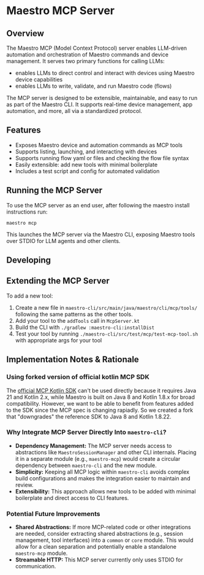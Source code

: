 # Maestro MCP Server

## Overview

The Maestro MCP (Model Context Protocol) server enables LLM-driven automation and orchestration of Maestro commands and device management. It serves two primary functions for calling LLMs:
- enables LLMs to direct control and interact with devices using Maestro device capabilities
- enables LLMs to write, validate, and run Maestro code (flows)

The MCP server is designed to be extensible, maintainable, and easy to run as part of the Maestro CLI. It supports real-time device management, app automation, and more, all via a standardized protocol.

## Features

- Exposes Maestro device and automation commands as MCP tools
- Supports listing, launching, and interacting with devices
- Supports running flow yaml or files and checking the flow file syntax
- Easily extensible: add new tools with minimal boilerplate
- Includes a test script and config for automated validation

## Running the MCP Server

To use the MCP server as an end user, after following the maestro install instructions run:

```
maestro mcp
```

This launches the MCP server via the Maestro CLI, exposing Maestro tools over STDIO for LLM agents and other clients.

## Developing

## Extending the MCP Server

To add a new tool:
1. Create a new file in `maestro-cli/src/main/java/maestro/cli/mcp/tools/` following the same patterns as the other tools.
2. Add your tool to the `addTools` call in `McpServer.kt`
3. Build the CLI with `./gradlew :maestro-cli:installDist`
4. Test your tool by running `./maestro-cli/src/test/mcp/test-mcp-tool.sh` with appropriate args for your tool

## Implementation Notes & Rationale

### Using forked version of official kotlin MCP SDK

The [official MCP Kotlin SDK](https://github.com/modelcontextprotocol/kotlin-sdk) can't be used directly because it requires Java 21 and Kotlin 2.x, while Maestro is built on Java 8 and Kotlin 1.8.x for broad compatibility. However, we want to be able to benefit from features added to the SDK since the MCP spec is changing rapiadly. So we created a fork that "downgrades" the reference SDK to Java 8 and Kotlin 1.8.22.


### Why Integrate MCP Server Directly Into `maestro-cli`?

- **Dependency Management:** The MCP server needs access to abstractions like `MaestroSessionManager` and other CLI internals. Placing it in a separate module (e.g., `maestro-mcp`) would create a circular dependency between `maestro-cli` and the new module.
- **Simplicity:** Keeping all MCP logic within `maestro-cli` avoids complex build configurations and makes the integration easier to maintain and review.
- **Extensibility:** This approach allows new tools to be added with minimal boilerplate and direct access to CLI features.

### Potential Future Improvements

- **Shared Abstractions:** If more MCP-related code or other integrations are needed, consider extracting shared abstractions (e.g., session management, tool interfaces) into a `common` or `core` module. This would allow for a clean separation and potentially enable a standalone `maestro-mcp` module.
- **Streamable HTTP:** This MCP server currently only uses STDIO for communication.

